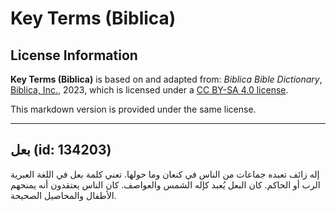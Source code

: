 # Key Terms (Biblica)

## License Information

**Key Terms (Biblica)** is based on and adapted from: _Biblica Bible Dictionary_, [Biblica, Inc.](https://www.biblica.com/), 2023, which is licensed under a [CC BY-SA 4.0 license](https://creativecommons.org/licenses/by-sa/4.0/legalcode.en).

This markdown version is provided under the same license.



--------------------------------

## بعل (id: 134203)

إله زائف تعبده جماعات من الناس في كنعان وما حولها. تعني كلمة بعل في اللغة العبرية الرب أو الحاكم. كان البعل يُعبد كإله الشمس والعواصف. كان الناس يعتقدون أنه يمنحهم الأطفال والمحاصيل الصحيحة.


